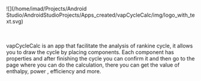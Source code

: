 ![](/home/imad/Projects/Android Studio/AndroidStudioProjects/Apps_created/vapCycleCalc/img/logo_with_text.svg)

<br></br>
vapCycleCalc is an app that facilitate the analysis of rankine cycle, it
allows you to draw the cycle by placing components. Each component has properties
and after finishing the cycle you can confirm it and then go to the page
where you can do the calculation, there you can get the value of enthalpy, power
, efficiency and more.